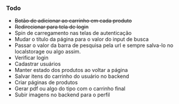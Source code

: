 ### Todo

- ~~Botão de adicionar ao carrinho em cada produto~~
- ~~Redirecionar para tela de login~~
- Spin de carregamento nas telas de autenticação
- Mudar o título da página para o valor do input de busca
- Passar o valor da barra de pesquisa pela url e sempre salva-lo no localstorage ou algo assim.
- Verificar login
- Cadastrar usuários
- Manter estado dos produtos ao voltar a página
- Salvar itens do carrinho do usuário no backend
- Criar páginas de produtos
- Gerar pdf ou algo do tipo com o carrinho final
- Subir imagens no backend para o perfil